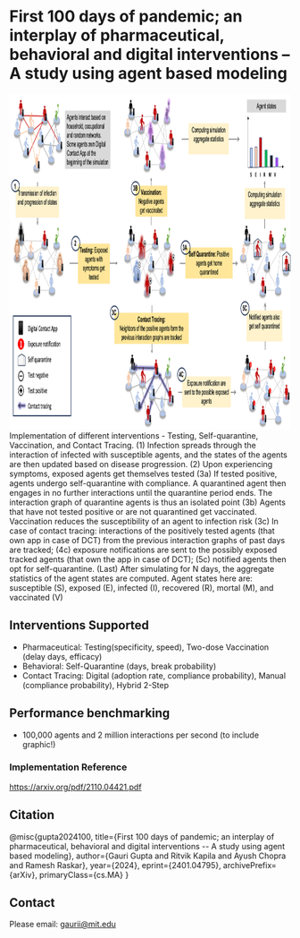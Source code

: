 # First 100 days of pandemic; an interplay of pharmaceutical, behavioral and digital interventions – A study using agent based modeling
<img src = "assets/pipeline_final.png" height = 600><br />
 Implementation of different interventions - Testing, Self-quarantine, Vaccination, and Contact Tracing. (1) Infection
spreads through the interaction of infected with susceptible agents, and the states of the agents are then updated based on
disease progression. (2) Upon experiencing symptoms, exposed agents get themselves tested (3a) If tested positive, agents
undergo self-quarantine with compliance. A quarantined agent then engages in no further interactions until the quarantine
period ends. The interaction graph of quarantine agents is thus an isolated point (3b) Agents that have not tested positive or
are not quarantined get vaccinated. Vaccination reduces the susceptibility of an agent to infection risk (3c) In case of contact
tracing: interactions of the positively tested agents (that own app in case of DCT) from the previous interaction graphs of past
days are tracked; (4c) exposure notifications are sent to the possibly exposed tracked agents (that own the app in case of DCT);
(5c) notified agents then opt for self-quarantine. (Last) After simulating for N days, the aggregate statistics of the agent states
are computed. Agent states here are: susceptible (S), exposed (E), infected (I), recovered (R), mortal (M), and vaccinated (V)
## Interventions Supported

- Pharmaceutical: Testing(specificity, speed), Two-dose Vaccination (delay days, efficacy)
- Behavioral: Self-Quarantine (days, break probability)
- Contact Tracing: Digital (adoption rate, compliance probability), Manual (compliance probability), Hybrid 2-Step

## Performance benchmarking
- 100,000 agents and 2 million interactions per second (to include graphic!)


### Implementation Reference
https://arxiv.org/pdf/2110.04421.pdf

## Citation
@misc{gupta2024100,
      title={First 100 days of pandemic; an interplay of pharmaceutical, behavioral and digital interventions -- A study using agent based modeling}, 
      author={Gauri Gupta and Ritvik Kapila and Ayush Chopra and Ramesh Raskar},
      year={2024},
      eprint={2401.04795},
      archivePrefix={arXiv},
      primaryClass={cs.MA}
}

## Contact
Please email: gaurii@mit.edu
